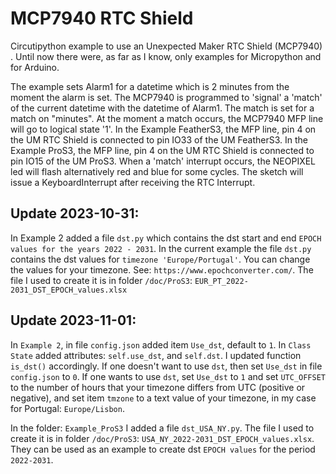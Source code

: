 # MCP7940  RTC Shield
 Circutipython example to use an Unexpected Maker RTC Shield (MCP7940) .
 Until now there were, as far as I know, only examples for Micropython and for Arduino.

The example sets Alarm1 for a datetime which is 2 minutes from the moment the alarm is set. The MCP7940 is programmed to 'signal' a 'match' of the current datetime with the datetime of Alarm1. The match is set for a match on "minutes". At the moment a match occurs, the MCP7940 MFP line will go to logical state '1'. 
In the Example FeatherS3, the MFP line, pin 4 on the UM RTC Shield is connected to pin IO33 of the UM FeatherS3.
In the Example ProS3, the MFP line, pin 4 on the UM RTC Shield is connected to pin IO15 of the UM ProS3.
When a 'match' interrupt occurs, the NEOPIXEL led will flash alternatively red and blue for some cycles. The sketch will issue a KeyboardInterrupt after receiving the RTC Interrupt.

## Update 2023-10-31:
In Example 2 added a file `dst.py` which contains the dst start and end `EPOCH values for the years 2022 - 2031`. In the current example the file `dst.py` contains the dst values for `timezone 'Europe/Portugal'`.
You can change the values for your timezone. See: `https://www.epochconverter.com/`. The file I used to create it is in folder `/doc/ProS3`: `EUR_PT_2022-2031_DST_EPOCH_values.xlsx`

## Update 2023-11-01:
In `Example 2`, in file `config.json` added item `Use_dst`, default to `1`. In `Class State` added attributes: `self.use_dst`, and `self.dst`. I updated function `is_dst()` accordingly.
If one doesn't want to use `dst`, then set `Use_dst` in file `config.json` to `0`. If one wants to use `dst`, set `Use_dst` to `1` and set `UTC_OFFSET` to the number of hours that your timezone differs from UTC (positive or negative),
and set item `tmzone` to a text value of your timezone, in my case for Portugal: `Europe/Lisbon`.

In the folder: `Example_ProS3` I added a file `dst_USA_NY.py`. The file I used to create it is in folder `/doc/ProS3`: `USA_NY_2022-2031_DST_EPOCH_values.xlsx`. They can be used as an example to create dst `EPOCH values` for the period `2022-2031`.
